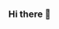 ### Hi there 👋

<!--
**RosenRashev/RosenRashev** is a ✨ _special_ ✨ repository because its `README.md` (this file) appears on your GitHub profile.
[![trophy](https://github-profile-trophy.vercel.app/?RosenRashevryo-ma&theme=onedark)](https://github.com/ryo-ma/github-profile-trophy)
Here are some ideas to get you started:

- 🔭 I’m currently working on my QA skills
- 🌱 I’m currently learning Automation QA
- 👯 I’m looking to collaborate on 
- 💬 Ask me about ...
- 📫 How to reach me: ...
- ⚡ Fun fact: ...
-->
